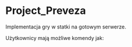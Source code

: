 # Project_Preveza

Implementacja gry w statki na gotowym serwerze.

Użytkownicy mają możliwe komendy jak:
  
